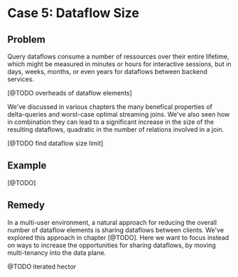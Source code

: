 # Case 5: Dataflow Size

## Problem

Query dataflows consume a number of ressources over their entire
lifetime, which might be measured in minutes or hours for interactive
sessions, but in days, weeks, months, or even years for dataflows
between backend services.

[@TODO overheads of dataflow elements]

We've discussed in various chapters the many benefical properties of
delta-queries and worst-case optimal streaming joins. We've also seen
how in combination they can lead to a significant increase in the size
of the resulting dataflows, quadratic in the number of relations
involved in a join.

[@TODO find dataflow size limit]

## Example

[@TODO]

## Remedy

In a multi-user environment, a natural approach for reducing the
overall number of dataflow elements is sharing dataflows between
clients. We've explored this approach in chapter [@TODO]. Here we want
to focus instead on ways to increase the opportunities for sharing
dataflows, by moving multi-tenancy into the data plane.

@TODO iterated hector
